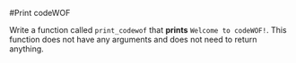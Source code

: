 #Print codeWOF

Write a function called `print_codewof` that **prints** `Welcome to codeWOF!`. 
This function does not have any arguments and does not need to return 
anything.
